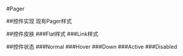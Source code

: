 #Pager


##控件实现
现有Pager样式

##控件皮肤
###Flat样式
###Link样式

##控件状态
###Normal
###Hover
###Down
###Active
###Disabled
